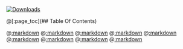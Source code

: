 [![Downloads](https://img.shields.io/github/downloads/muquit/cubic-ubuntu-server-fix/total.svg)](https://github.com/muquit/cubic-ubuntu-server-fix/releases)

@[:page_toc](## Table Of Contents)

@[:markdown](fix.md)
@[:markdown](intro.md)
@[:markdown](install.md)
@[:markdown](build.md)
@[:markdown](test.md)
@[:markdown](bug.md)
@[:markdown](authors.md)
@[:markdown](cubic_repo.md)
@[:markdown](end.md)
